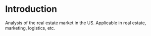 # Introduction
Analysis of the real estate market in the US. Applicable in real estate, marketing, logistics, etc.

